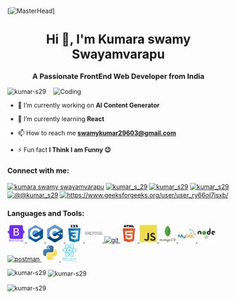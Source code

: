 
[![MasterHead](https://maruf001-mt.github.io/Premium-Delivery/web.gif
)]
<h1 align="center">Hi 👋, I'm Kumara swamy Swayamvarapu</h1>
<h3 align="center">A Passionate FrontEnd Web Developer from India</h3>
<img align="right" alt="Coding" width="400" src="https://i.makeagif.com/media/4-05-2022/FvBVst.gif"/>

<p align="left"> <img src="https://komarev.com/ghpvc/?username=kumar-s29&label=Profile%20views&color=0e75b6&style=flat" alt="kumar-s29" /> </p>

- 🔭 I’m currently working on **AI Content Generator**

- 🌱 I’m currently learning **React**

- 📫 How to reach me **swamykumar29603@gmail.com**

- ⚡ Fun fact **I Think I am Funny 😉**

<h3 align="left">Connect with me:</h3>
<p align="left">
<a href="https://linkedin.com/in/kumara swamy swayamvarapu" target="blank"><img align="center" src="https://raw.githubusercontent.com/rahuldkjain/github-profile-readme-generator/master/src/images/icons/Social/linked-in-alt.svg" alt="kumara swamy swayamvarapu" height="30" width="40" /></a>
<a href="https://instagram.com/kumar_s_29" target="blank"><img align="center" src="https://raw.githubusercontent.com/rahuldkjain/github-profile-readme-generator/master/src/images/icons/Social/instagram.svg" alt="kumar_s_29" height="30" width="40" /></a>
<a href="https://www.codechef.com/users/kumar_s29" target="blank"><img align="center" src="https://cdn.jsdelivr.net/npm/simple-icons@3.1.0/icons/codechef.svg" alt="kumar_s29" height="30" width="40" /></a>
<a href="https://www.leetcode.com/kumar_s29" target="blank"><img align="center" src="https://raw.githubusercontent.com/rahuldkjain/github-profile-readme-generator/master/src/images/icons/Social/leet-code.svg" alt="kumar_s29" height="30" width="40" /></a>
<a href="https://www.hackerearth.com/@@kumar_s29" target="blank"><img align="center" src="https://raw.githubusercontent.com/rahuldkjain/github-profile-readme-generator/master/src/images/icons/Social/hackerearth.svg" alt="@@kumar_s29" height="30" width="40" /></a>
<a href="https://auth.geeksforgeeks.org/user/https://www.geeksforgeeks.org/user/user_ry66ol7jsxb/" target="blank"><img align="center" src="https://raw.githubusercontent.com/rahuldkjain/github-profile-readme-generator/master/src/images/icons/Social/geeks-for-geeks.svg" alt="https://www.geeksforgeeks.org/user/user_ry66ol7jsxb/" height="30" width="40" /></a>
</p>

<h3 align="left">Languages and Tools:</h3>
<p align="left"> <a href="https://getbootstrap.com" target="_blank" rel="noreferrer"> <img src="https://raw.githubusercontent.com/devicons/devicon/master/icons/bootstrap/bootstrap-plain-wordmark.svg" alt="bootstrap" width="40" height="40"/> </a> <a href="https://www.cprogramming.com/" target="_blank" rel="noreferrer"> <img src="https://raw.githubusercontent.com/devicons/devicon/master/icons/c/c-original.svg" alt="c" width="40" height="40"/> </a> <a href="https://www.w3schools.com/cpp/" target="_blank" rel="noreferrer"> <img src="https://raw.githubusercontent.com/devicons/devicon/master/icons/cplusplus/cplusplus-original.svg" alt="cplusplus" width="40" height="40"/> </a> <a href="https://www.w3schools.com/css/" target="_blank" rel="noreferrer"> <img src="https://raw.githubusercontent.com/devicons/devicon/master/icons/css3/css3-original-wordmark.svg" alt="css3" width="40" height="40"/> </a> <a href="https://expressjs.com" target="_blank" rel="noreferrer"> <img src="https://raw.githubusercontent.com/devicons/devicon/master/icons/express/express-original-wordmark.svg" alt="express" width="40" height="40"/> </a> <a href="https://git-scm.com/" target="_blank" rel="noreferrer"> <img src="https://www.vectorlogo.zone/logos/git-scm/git-scm-icon.svg" alt="git" width="40" height="40"/> </a> <a href="https://www.w3.org/html/" target="_blank" rel="noreferrer"> <img src="https://raw.githubusercontent.com/devicons/devicon/master/icons/html5/html5-original-wordmark.svg" alt="html5" width="40" height="40"/> </a> <a href="https://developer.mozilla.org/en-US/docs/Web/JavaScript" target="_blank" rel="noreferrer"> <img src="https://raw.githubusercontent.com/devicons/devicon/master/icons/javascript/javascript-original.svg" alt="javascript" width="40" height="40"/> </a> <a href="https://www.mongodb.com/" target="_blank" rel="noreferrer"> <img src="https://raw.githubusercontent.com/devicons/devicon/master/icons/mongodb/mongodb-original-wordmark.svg" alt="mongodb" width="40" height="40"/> </a> <a href="https://www.mysql.com/" target="_blank" rel="noreferrer"> <img src="https://raw.githubusercontent.com/devicons/devicon/master/icons/mysql/mysql-original-wordmark.svg" alt="mysql" width="40" height="40"/> </a> <a href="https://nodejs.org" target="_blank" rel="noreferrer"> <img src="https://raw.githubusercontent.com/devicons/devicon/master/icons/nodejs/nodejs-original-wordmark.svg" alt="nodejs" width="40" height="40"/> </a> <a href="https://postman.com" target="_blank" rel="noreferrer"> <img src="https://www.vectorlogo.zone/logos/getpostman/getpostman-icon.svg" alt="postman" width="40" height="40"/> </a> <a href="https://www.python.org" target="_blank" rel="noreferrer"> <img src="https://raw.githubusercontent.com/devicons/devicon/master/icons/python/python-original.svg" alt="python" width="40" height="40"/> </a> <a href="https://reactjs.org/" target="_blank" rel="noreferrer"> <img src="https://raw.githubusercontent.com/devicons/devicon/master/icons/react/react-original-wordmark.svg" alt="react" width="40" height="40"/> </a> </p>

<p><img align="left" src="https://github-readme-stats.vercel.app/api/top-langs?username=kumar-s29&show_icons=true&locale=en&layout=compact" alt="kumar-s29" /></p>

<p>&nbsp;<img align="center" src="https://github-readme-stats.vercel.app/api?username=kumar-s29&show_icons=true&locale=en" alt="kumar-s29" /></p>

<p><img align="center" src="https://github-readme-streak-stats.herokuapp.com/?user=kumar-s29&" alt="kumar-s29" /></p>
